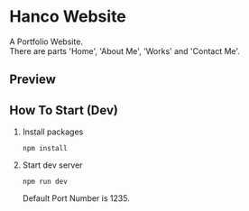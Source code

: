 # Hanco Website

A Portfolio Website.<br />
There are parts 'Home', 'About Me', 'Works' and 'Contact Me'.

## Preview

## How To Start (Dev)

1. Install packages

   ```
   npm install
   ```

2. Start dev server
   ```
   npm run dev
   ```
   Default Port Number is 1235.<br />
